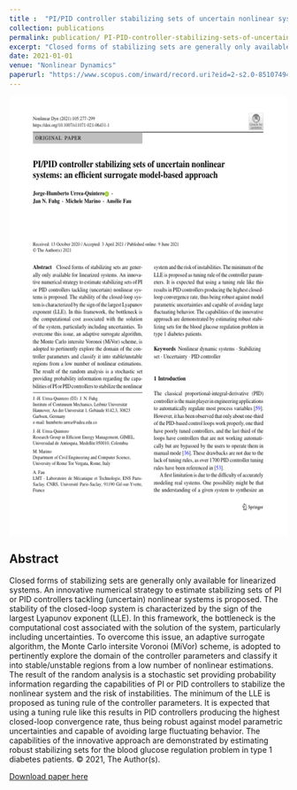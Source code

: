 ```yaml
---
title :  "PI/PID controller stabilizing sets of uncertain nonlinear systems: an efficient surrogate model-based approach"
collection: publications 
permalink: publication/ PI-PID-controller-stabilizing-sets-of-uncertain-nonlinear-systems-an-efficient-surrogate-model-based-approach
excerpt: "Closed forms of stabilizing sets are generally only available for linearized systems. An innovative numerical strategy to estimate stabilizing sets of PI or PID controllers tackling (uncertain) nonlinear systems is proposed. The stability of the closed-loop system is characterized by the sign of the largest Lyapunov exponent (LLE). In this framework, the bottleneck is the computational cost associated with the solution of the system, particularly including uncertainties. To overcome this issue, an adaptive surrogate algorithm, the Monte Carlo intersite Voronoi (MiVor) scheme, is adopted to pertinently explore the domain of the controller parameters and classify it into stable/unstable regions from a low number of nonlinear estimations. The result of the random analysis is a stochastic set providing probability information regarding the capabilities of PI or PID controllers to stabilize the nonlinear system and the risk of instabilities. The minimum of the LLE is proposed as tuning rule of the controller parameters. It is expected that using a tuning rule like this results in PID controllers producing the highest closed-loop convergence rate, thus being robust against model parametric uncertainties and capable of avoiding large fluctuating behavior. The capabilities of the innovative approach are demonstrated by estimating robust stabilizing sets for the blood glucose regulation problem in type 1 diabetes patients. © 2021, The Author(s)."
date: 2021-01-01
venue: "Nonlinear Dynamics"
paperurl: "https://www.scopus.com/inward/record.uri?eid=2-s2.0-85107494472&doi=10.1007%2fs11071-021-06431-1&partnerID=40&md5=351cd8fd311f4ba0c3dd414c347004a4"
---
```

 
<p align="center">
<img align="middle" src="./../images/paperImage12.png" alt="Overview" width="596" height="794" />
</p> 
 
## Abstract 
Closed forms of stabilizing sets are generally only available for linearized systems. An innovative numerical strategy to estimate stabilizing sets of PI or PID controllers tackling (uncertain) nonlinear systems is proposed. The stability of the closed-loop system is characterized by the sign of the largest Lyapunov exponent (LLE). In this framework, the bottleneck is the computational cost associated with the solution of the system, particularly including uncertainties. To overcome this issue, an adaptive surrogate algorithm, the Monte Carlo intersite Voronoi (MiVor) scheme, is adopted to pertinently explore the domain of the controller parameters and classify it into stable/unstable regions from a low number of nonlinear estimations. The result of the random analysis is a stochastic set providing probability information regarding the capabilities of PI or PID controllers to stabilize the nonlinear system and the risk of instabilities. The minimum of the LLE is proposed as tuning rule of the controller parameters. It is expected that using a tuning rule like this results in PID controllers producing the highest closed-loop convergence rate, thus being robust against model parametric uncertainties and capable of avoiding large fluctuating behavior. The capabilities of the innovative approach are demonstrated by estimating robust stabilizing sets for the blood glucose regulation problem in type 1 diabetes patients. © 2021, The Author(s).
 
[Download paper here](https://www.scopus.com/inward/record.uri?eid=2-s2.0-85107494472&doi=10.1007%2fs11071-021-06431-1&partnerID=40&md5=351cd8fd311f4ba0c3dd414c347004a4)